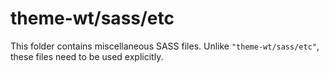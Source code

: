 # theme-wt/sass/etc

This folder contains miscellaneous SASS files. Unlike `"theme-wt/sass/etc"`, these files
need to be used explicitly.
